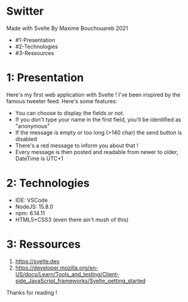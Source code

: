 # Switter
Made with Svelte
By Maxime Bouchouareb
2021

- #1-Presentation
- #2-Technologies
- #3-Ressources

# 1: Presentation

Here's my first web application with Svelte !
I've been inspired by the famous tweeter feed.
Here's some features:
- You can choose to display the fields or not.
- If you don't type your name in the first field, you'll be identified as "anonymous"
- If the message is empty or too long (>140 char) the send button is disabled
- There's a red message to inform you about that !
- Every message is then posted and readable from newer to older, DateTime is UTC+1

# 2: Technologies

- IDE: VSCode
- NodeJS: 15.8.0
- npm: 6.14.11
- HTML5+CSS3 (even there ain't mush of this)

# 3: Ressources

1. https://svelte.dev
2. https://developer.mozilla.org/en-US/docs/Learn/Tools_and_testing/Client-side_JavaScript_frameworks/Svelte_getting_started

Thanks for reading !
